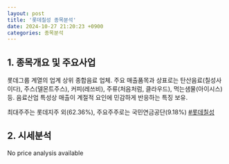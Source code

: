 ```yaml
---
layout: post
title: '롯데칠성 종목분석'
date: 2024-10-27 21:20:23 +0900
categories: 종목분석
---
```


## 1. 종목개요 및 주요사업

롯데그룹 계열의 업계 상위 종합음료 업체. 주요 매출품목과 상표로는 탄산음료(칠성사이다), 주스(델몬트주스), 커피(레쓰비), 주류(처음처럼, 클라우드), 먹는샘물(아이시스) 등. 음료산업 특성상 매출이 계절적 요인에 민감하게 반응하는 특징 보유. 

최대주주는 롯데지주 외(62.36%), 주요주주로는 국민연금공단(9.18%)
[#롯데칠성](#)

## 2. 시세분석

No price analysis available
